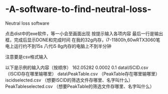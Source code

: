 # -A-software-to-find-neutral-loss-
Neutral loss software

点击dist中的exe软件，等一小会至画面出现
按提示输入各项内容
最后一行是输出框，完成后显示DONE和完成时间
在我的32g内存，i7-11800h,60wRTX3060笔电上运行约不到15s
八代i5 8g内存的电脑上不到半分钟

注意要是csv格式输入

以下是示例的输入内容（按顺序）
162.05282
0.0002
0.1
data\ISCID.csv （ISCID存在哪里输哪里）
data\PeakTable.csv （PeakTable存在哪里输哪里）
iscidselected.csv （想要ISCID的筛选文件存哪里、名字叫什么）
PeakTableselected.csv （想要PeakTable的筛选文件存哪里、名字叫什么）
